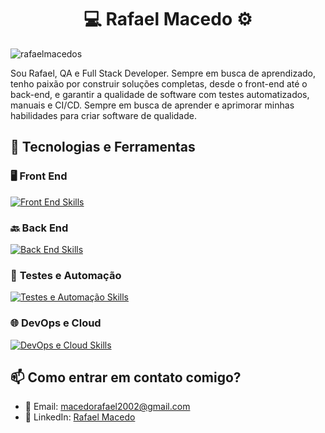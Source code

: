 <h1 align="center">💻 Rafael Macedo ⚙️</h1>

<p align="left"> <img src="https://komarev.com/ghpvc/?username=rafaelmacedos&label=Profile%20views&color=0e75b6&style=flat" alt="rafaelmacedos" /> </p>

Sou Rafael, QA e Full Stack Developer. Sempre em busca de aprendizado, tenho paixão por construir soluções completas, desde o front-end até o back-end, e garantir a qualidade de software com testes automatizados, manuais e CI/CD. Sempre em busca de aprender e aprimorar minhas habilidades para criar software de qualidade.

## 🔧 Tecnologias e Ferramentas

### 🖥️ **Front End**

[![Front End Skills](https://skillicons.dev/icons?i=html,css,tailwind,js,ts,react,next)](https://skillicons.dev)

### 🔙 **Back End**

[![Back End Skills](https://skillicons.dev/icons?i=java,spring,nodejs,python,mysql,postgres,mongodb)](https://skillicons.dev)

### 🔧 **Testes e Automação**

[![Testes e Automação Skills](https://skillicons.dev/icons?i=cypress,postman,selenium,jenkins,gherkin)](https://skillicons.dev)

### 🌐 **DevOps e Cloud**

[![DevOps e Cloud Skills](https://skillicons.dev/icons?i=git,linux,vercel,aws,nginx,cloudflare)](https://skillicons.dev)



## 📫 Como entrar em contato comigo?

- 📧 Email: [macedorafael2002@gmail.com](mailto:macedorafael2002@gmail.com)
- 💼 LinkedIn: [Rafael Macedo](https://www.linkedin.com/in/rafaelmacedos/)

